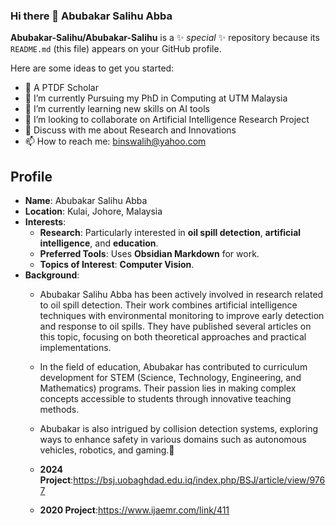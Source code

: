 ### Hi there 👋 Abubakar Salihu Abba


**Abubakar-Salihu/Abubakar-Salihu** is a ✨ _special_ ✨ repository because its `README.md` (this file) appears on your GitHub profile.

Here are some ideas to get you started:

- 🔭 A PTDF Scholar
- 🌱 I’m currently Pursuing my PhD in Computing at UTM Malaysia
- 🤔 I’m currently learning new skills on AI tools 
- 👯 I’m looking to collaborate on Artificial Intelligence Research Project
- 💬 Discuss with me about Research and Innovations
- 📫 How to reach me: binswalih@yahoo.com
  
## Profile
- **Name**: Abubakar Salihu Abba
- **Location**: Kulai, Johore, Malaysia
- **Interests**:
    - **Research**: Particularly interested in **oil spill detection**, **artificial intelligence**, and **education**.
    - **Preferred Tools**: Uses **Obsidian Markdown** for work.
    - **Topics of Interest**: **Computer Vision**.
- **Background**:
    - Abubakar Salihu Abba has been actively involved in research related to oil spill detection. Their work combines artificial intelligence techniques with environmental monitoring to improve early detection and response to oil spills. They have published several articles on this topic, focusing on both theoretical approaches and practical implementations.
    - In the field of education, Abubakar has contributed to curriculum development for STEM (Science, Technology, Engineering, and Mathematics) programs. Their passion lies in making complex concepts accessible to students through innovative teaching methods.
    - Abubakar is also intrigued by collision detection systems, exploring ways to enhance safety in various domains such as autonomous vehicles, robotics, and gaming.🌟
  
  -  **2024 Project**:https://bsj.uobaghdad.edu.iq/index.php/BSJ/article/view/9767
  -  **2020 Project**:https://www.ijaemr.com/link/411
